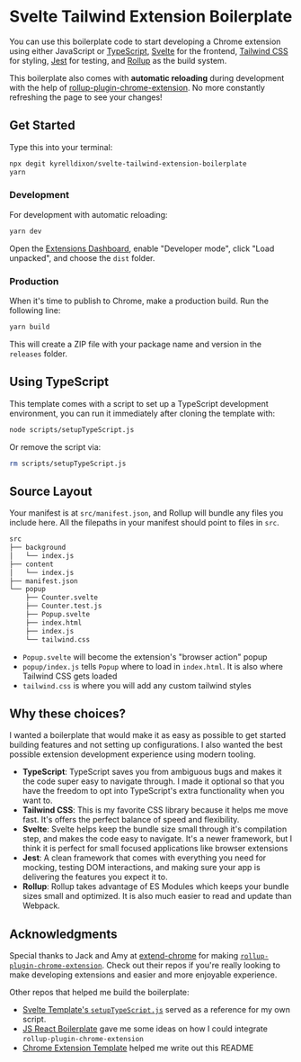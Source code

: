# Svelte Tailwind Extension Boilerplate

You can use this boilerplate code to start developing a Chrome extension using either JavaScript or [TypeScript](https://www.typescriptlang.org/), [Svelte](https://svelte.dev/) for the frontend, [Tailwind CSS](https://tailwindcss.com/) for styling, [Jest](https://jestjs.io/) for testing, and [Rollup](https://rollupjs.org/guide/en/) as the build system.

This boilerplate also comes with **automatic reloading** during development with the help of [rollup-plugin-chrome-extension](https://github.com/extend-chrome/rollup-plugin-chrome-extension). No more constantly refreshing the page to see your changes!

## Get Started

Type this into your terminal:

```sh
npx degit kyrelldixon/svelte-tailwind-extension-boilerplate
yarn
```

### Development

For development with automatic reloading:

```sh
yarn dev
```

Open the [Extensions Dashboard](chrome://extensions), enable "Developer mode", click "Load unpacked", and choose the `dist` folder.

### Production

When it's time to publish to Chrome, make a production build. Run the following line:

```sh
yarn build
```

This will create a ZIP file with your package name and version in the `releases`
folder.

## Using TypeScript

This template comes with a script to set up a TypeScript development environment, you can run it immediately after cloning the template with:

```bash
node scripts/setupTypeScript.js
```

Or remove the script via:

```bash
rm scripts/setupTypeScript.js
```

## Source Layout

Your manifest is at `src/manifest.json`, and Rollup will bundle any files you
include here. All the filepaths in your manifest should point to files in `src`.

```bash
src
├── background
│   └── index.js
├── content
│   └── index.js
├── manifest.json
└── popup
    ├── Counter.svelte
    ├── Counter.test.js
    ├── Popup.svelte
    ├── index.html
    ├── index.js
    └── tailwind.css
```

* `Popup.svelte` will become the extension's "browser action" popup
* `popup/index.js` tells `Popup` where to load in `index.html`. It is also where Tailwind CSS gets loaded
* `tailwind.css` is where you will add any custom tailwind styles

## Why these choices?

I wanted a boilerplate that would make it as easy as possible to get started building features and not setting up configurations. I also wanted the best possible extension development experience using modern tooling.

* **TypeScript**: TypeScript saves you from ambiguous bugs and makes it the code super easy to navigate through. I made it optional so that you have the freedom to opt into TypeScript's extra functionality when you want to.
* **Tailwind CSS**: This is my favorite CSS library because it helps me move fast. It's offers the perfect balance of speed and flexibility.
* **Svelte**: Svelte helps keep the bundle size small through it's compilation step, and makes the code easy to navigate. It's a newer framework, but I think it is perfect for small focused applications like browser extensions
* **Jest**: A clean framework that comes with everything you need for mocking, testing DOM interactions, and making sure your app is delivering the features you expect it to.
* **Rollup**: Rollup takes advantage of ES Modules which keeps your bundle sizes small and optimized. It is also much easier to read and update than Webpack.

## Acknowledgments

Special thanks to Jack and Amy at [extend-chrome](https://github.com/extend-chrome) for making [`rollup-plugin-chrome-extension`](https://github.com/extend-chrome/rollup-plugin-chrome-extension). Check out their repos if you're really looking to make developing extensions and easier and more enjoyable experience.

Other repos that helped me build the boilerplate:

* [Svelte Template's `setupTypeScript.js`](https://github.com/sveltejs/template/blob/master/scripts/setupTypeScript.js) served as a reference for my own script.
* [JS React Boilerplate](https://github.com/extend-chrome/js-react-boilerplate) gave me some ideas on how I could integrate `rollup-plugin-chrome-extension`
* [Chrome Extension Template](https://github.com/duo-labs/chrome-extension-boilerplate) helped me write out this README
